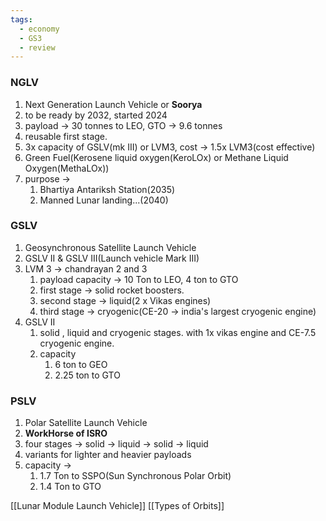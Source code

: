 ```yaml
---
tags:
  - economy
  - GS3
  - review
---
```

### NGLV
1. Next Generation Launch Vehicle or **Soorya**
2. to be ready by 2032, started 2024
3. payload -> 30 tonnes to LEO, GTO -> 9.6 tonnes
4. reusable first stage.
5. 3x capacity of GSLV(mk III) or LVM3, cost -> 1.5x LVM3(cost effective)
6. Green Fuel(Kerosene liquid oxygen(KeroLOx) or Methane Liquid Oxygen(MethaLOx))
7. purpose -> 
	1. Bhartiya Antariksh Station(2035)
	2. Manned Lunar landing...(2040)

### GSLV
1. Geosynchronous Satellite Launch Vehicle
2. GSLV II & GSLV III(Launch vehicle Mark III)
3. LVM 3 -> chandrayan 2 and 3
	1. payload capacity -> 10 Ton to LEO, 4 ton to GTO
	2. first stage -> solid rocket boosters.
	3. second stage -> liquid(2 x Vikas engines)
	4. third stage -> cryogenic(CE-20 -> india's largest cryogenic engine)
4. GSLV II 
	1. solid , liquid and cryogenic stages. with 1x vikas engine and CE-7.5 cryogenic engine.
	2. capacity 
		1. 6 ton to GEO
		2. 2.25 ton to GTO

### PSLV
1. Polar Satellite Launch Vehicle
2. **WorkHorse of ISRO**
3. four stages -> solid -> liquid -> solid -> liquid
4. variants for lighter and heavier payloads
5. capacity -> 
	1. 1.7 Ton to SSPO(Sun Synchronous Polar Orbit)
	2. 1.4 Ton to GTO

[[Lunar Module Launch Vehicle]]
[[Types of Orbits]]